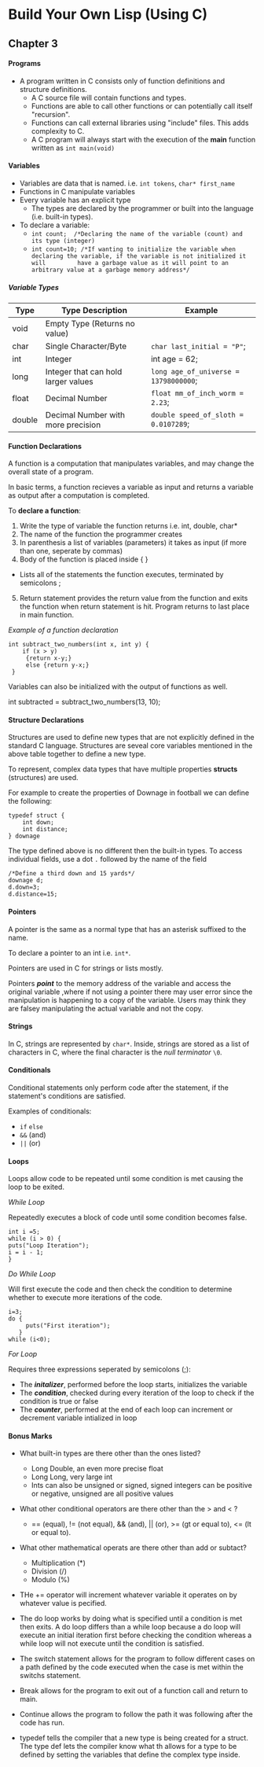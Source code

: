 # Build Your Own Lisp (Using C)

## Chapter 3

#### Programs
* A program written in C consists only of function definitions and structure definitions.
    * A C source file will contain functions and types. 
    * Functions are able to call other functions or can potentially call itself "recursion".
    * Functions can call external libraries using "include" files. This adds complexity to C.
    * A C program will always start with the execution of the **main** function written as `int main(void)`
    
    
#### Variables
* Variables are data that is named. i.e. `int tokens`, `char* first_name`
* Functions in C manipulate variables
* Every variable has an explicit type
  * The types are declared by the programmer or built into the language (i.e. built-in types).
* To declare a variable:
    * `int count;  /*Declaring the name of the variable (count) and its type (integer)`
    * `int count=10; /*If wanting to initialize the variable when declaring the variable, if the variable is not initialized it will         have a garbage value as it will point to an arbitrary value at a garbage memory address*/`

##### Variable Types
  
Type | Type Description | Example
-----|------------------|--------
void | Empty Type (Returns no value) | 
char | Single Character/Byte | `char last_initial = "P"`;
int  | Integer | int age = 62;
long | Integer that can hold larger values | `long age_of_universe = 13798000000`;
float| Decimal Number | `float mm_of_inch_worm = 2.23`;
double | Decimal Number with more precision | `double speed_of_sloth = 0.0107289`;

#### Function Declarations

A function is a computation that manipulates variables, and may change the overall state of a program.

In basic terms, a function recieves a variable as input and returns a variable as output after a computation is completed.

To **declare a function**:

1. Write the type of variable the function returns i.e. int, double, char*
2. The name of the function the programmer creates
3. In parenthesis a list of variables (parameters) it takes as input (if more than one, seperate by commas)
4. Body of the function is placed inside { }
  * Lists all of the statements the function executes, terminated by semicolons ;
5. Return statement provides the return value from the function and exits the function when return statement is  hit. Program returns to last place in main function.

_Example of a function declaration_

    int subtract_two_numbers(int x, int y) {
        if (x > y)
         {return x-y;}
         else {return y-x;}
     }
 
 Variables can also be initialized with the output of functions as well. 
 
 int subtracted = subtract_two_numbers(13, 10);

#### Structure Declarations

Structures are used to define new types that are not explicitly defined in the standard C language. Structures are seveal core variables mentioned in the above table together to define a new type.

To represent, complex data types that have multiple properties **structs** (structures) are used.

For example to create the properties of Downage in football we can define the following:

    typedef struct {
        int down;
        int distance;
    } downage
    
The type defined above is no different then the built-in types. To access individual fields, use a dot `.` followed by the name of the field

    /*Define a third down and 15 yards*/
    downage d;
    d.down=3;
    d.distance=15;
    
#### Pointers

A pointer is the same as a normal type that has an asterisk suffixed to the name. 

To declare a pointer to an int i.e. `int*`.

Pointers are used in C for strings or lists mostly.

Pointers ***point*** to the memory address of the variable and access the original variable ,where if not using a pointer there may user error since the manipulation is happening to a copy of the variable. Users may think they are falsey manipulating the actual variable and not the copy.

#### Strings

In C, strings are represented by `char*`. Inside, strings are stored as a list of characters in C, where the final character is the _null terminator_ `\0`. 

#### Conditionals

Conditional statements only perform code after the statement, if the statement's conditions are satisfied.

Examples of conditionals:
   * `if` `else`
   * `&&` (and)
   * `||` (or)
   
#### Loops

Loops allow code to be repeated until some condition is met causing the loop to be exited.

*While Loop*

Repeatedly executes a block of code until some condition becomes false.

    int i =5;
    while (i > 0) {
    puts("Loop Iteration");
    i = i - 1;
    }

*Do While Loop*

Will first execute the code and then check the condition to determine whether to execute more iterations of the code.

    i=3;
    do {
         puts("First iteration");
       }
    while (i<0);
    
 *For Loop*
 
 Requires three expressions seperated by semicolons (;):
 
 * The ***initalizer***, performed before the loop starts, initializes the variable
 * The ***condition***, checked during every iteration of the loop to check if the condition is true or false
 * The ***counter***, performed at the end of each loop can increment or decrement variable intialized in loop

 
 #### Bonus Marks
 
 * What built-in types are there other than the ones listed?
 
   * Long Double, an even more precise float
   * Long Long, very large int
   * Ints can also be unsigned or signed, signed integers can be positive or negative, unsigned are all positive values

* What other conditional operators are there other than the &gt; and &lt; ?
   * == (equal), != (not equal), && (and), || (or), >= (gt or equal to), <= (lt or equal to).

* What other mathematical operats are there other than add or subtact?
   * Multiplication (*)
   * Division (/)
   * Modulo (%)
   
* THe += operator will increment whatever variable it operates on by whatever value is pecified. 

* The do loop works by doing what is specified until a condition is met then exits. A do loop differs than a while loop because a do loop will execute an initial iteration first before checking the condition whereas a while loop will not execute until the condition is satisfied.

* The switch statement allows for the program to follow different cases on a path defined by the code executed when the case is met within the switchs statement.

* Break allows for the program to exit out of a function call and return to main.

* Continue allows the program to follow the path it was following after the code has run.

* typedef tells the compiler that a new type is being created for a struct. The type def lets the compiler know what th allows for a type to be defined by setting the variables that define the complex type inside.

